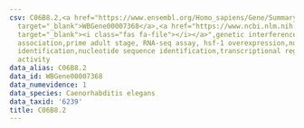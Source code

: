 ```yaml
---
csv: C06B8.2,<a href="https://www.ensembl.org/Homo_sapiens/Gene/Summary?db=core;g=WBGene00007368"
  target="_blank">WBGene00007368</a>,<a href="https://www.ncbi.nlm.nih.gov/pubmed/30894454"
  target="_blank"><i class="fas fa-file"></i></a>",genetic interference,functional
  association,prime adult stage, RNA-seq assay, hsf-1 overexpression,nucleotide sequence
  identification,nucleotide sequence identification,transcriptional regulation,up-regulates
  activity
data_alias: C06B8.2
data_id: WBGene00007368
data_numevidence: 1
data_species: Caenorhabditis elegans
data_taxid: '6239'
title: C06B8.2
---
```

